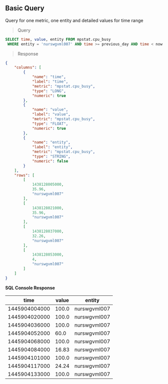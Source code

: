 ## Basic Query

Query for one metric, one entity and detailed values for time range

> Query

```sql
SELECT time, value, entity FROM mpstat.cpu_busy 
 WHERE entity = 'nurswgvml007' AND time >= previous_day AND time < now
```

> Response

```json
{
    "columns": [
        {
            "name": "time",
            "label": "time",
            "metric": "mpstat.cpu_busy",
            "type": "LONG",
            "numeric": true
        },
        {
            "name": "value",
            "label": "value",
            "metric": "mpstat.cpu_busy",
            "type": "FLOAT",
            "numeric": true
        },
        {
            "name": "entity",
            "label": "entity",
            "metric": "mpstat.cpu_busy",
            "type": "STRING",
            "numeric": false
        }
    ],
    "rows": [
        [
            1438128005000,
            35.96,
            "nurswgvml007"
        ],
        [
            1438128021000,
            35.96,
            "nurswgvml007"
        ],
        [
            1438128037000,
            32.26,
            "nurswgvml007"
        ],
        [
            1438128053000,
            4,
            "nurswgvml007"
        ]
    ]
}
```

**SQL Console Response**

| time          | value | entity       | 
|---------------|-------|--------------| 
| 1445904004000 | 100.0 | nurswgvml007 | 
| 1445904020000 | 100.0 | nurswgvml007 | 
| 1445904036000 | 100.0 | nurswgvml007 | 
| 1445904052000 | 60.0  | nurswgvml007 | 
| 1445904068000 | 100.0 | nurswgvml007 | 
| 1445904084000 | 16.83 | nurswgvml007 | 
| 1445904101000 | 100.0 | nurswgvml007 | 
| 1445904117000 | 24.24 | nurswgvml007 | 
| 1445904133000 | 100.0 | nurswgvml007 | 

